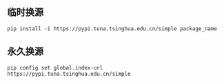 ## 临时换源
```
pip install -i https://pypi.tuna.tsinghua.edu.cn/simple package_name
```

## 永久换源
```
pip config set global.index-url https://pypi.tuna.tsinghua.edu.cn/simple
```